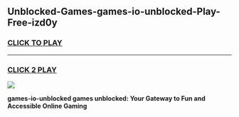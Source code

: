 
## Unblocked-Games-games-io-unblocked-Play-Free-izd0y
<h3>
<a href="https://premium76.site?title=games-io-unblocked&ref=20A">CLICK TO PLAY</a></h3>
<hr>

<h3>
<a href="https://premium76.site?title=games-io-unblocked&ref=20A">CLICK 2 PLAY</a>
  
</h3>

<a href="https://premium76.site?title=games-io-unblocked&ref=20A"><img src="https://clearcache.store/games.png"></a>


**games-io-unblocked games unblocked: Your Gateway to Fun and Accessible Online Gaming**
